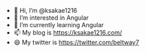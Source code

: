 - 👋 Hi, I’m @ksakae1216
- 👀 I’m interested in Angular
- 🌱 I’m currently learning Angular
- 📫 My blog is https://ksakae1216.com/
- :smile: My twitter is https://twitter.com/beltway7

<!---
ksakae1216/ksakae1216 is a ✨ special ✨ repository because its `README.md` (this file) appears on your GitHub profile.
You can click the Preview link to take a look at your changes.
--->
